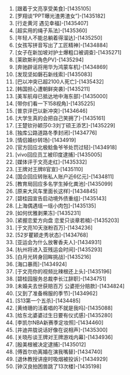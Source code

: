 
1. [跟着于文亮享受美食]-[1435105]
1. [罗翔谈“PPT曝光渣男渣女”]-[1435182]
1. [行走黄河 遇见幸福]-[1435407]
1. [超实用的绳子系法]-[1435360]
1. [年轻人不能总躺着得溜达]-[1435250]
1. [女孩写拼音写出了工匠精神]-[1434884]
1. [女子在新加坡对护士爆粗口被调查]-[1435271]
1. [莱欧斯利角色PV]-[1435294]
1. [奔驰辟谣将用华为鸿蒙车机]-[1434869]
1. [发现坚如磐石新线索]-[1435083]
1. [巴以冲突已超2100人死亡]-[1435432]
1. [韩国担心遭朝鲜突袭]-[1435211]
1. [美军航母已抵达地中海东部]-[1435000]
1. [带你们看一下158视角]-[1435225]
1. [普京评巴以新冲突]-[1434646]
1. [大学生真的会把自己笑拥了]-[1435161]
1. [王楚钦孙颖莎0:3刘丁硕王添艺]-[1435229]
1. [独库公路道路冬季封闭]-[1434776]
1. [情侣婚纱转场]-[1434919]
1. [官方回应北极鲶鱼爷爷处罚过轻]-[1434918]
1. [vivo回应员工被印度逮捕]-[1435005]
1. [媒体评于文亮走红]-[1435332]
1. [王牌对王牌8官宣]-[1435110]
1. [国企回应转账私人账户近6亿元]-[1434811]
1. [教育局回应多名学生掉化粪池]-[1435099]
1. [原来大风车里面长这样]-[1434845]
1. [碧桂园宣告启动境外债重组]-[1435143]
1. [上海偶遇瑶一瑶小肉包]-[1435135]
1. [如何优雅剥果冻]-[1435231]
1. [紧握恋爱方向盘 恋爱只谈章若楠]-[1435203]
1. [于文亮10天涨粉百万]-[1434236]
1. [52岁瞿颖走秀状态]-[1434768]
1. [亚运会为什么放奢香夫人]-[1434931]
1. [杭州将进入亚残运会时间]-[1435293]
1. [白月光转身回眸挑战]-[1435216]
1. [海口暴雨]-[1434924]
1. [于文亮你的视频比辣根还上头]-[1435196]
1. [碧桂园服务总裁李长江辞职]-[1434751]
1. [未婚夫去世获赔百万 公婆拒分赔款]-[1434824]
1. [又到了准备棉服的季节]-[1434962]
1. [S13第一个五杀]-[1434485]
1. [黄绮珊的活着唱的不就是我吗]-[1435088]
1. [给东北婆婆过生日要有仪式感]-[1435280]
1. [李凯尔NBA新赛季定妆照]-[1434460]
1. [井迪井胧说话好像在说相声]-[1435300]
1. [关晓彤谈王牌对王牌游戏内幕]-[1434936]
1. [殷美根被决定逮捕]-[1435012]
1. [傅首尔劝离婚在演我嘴替]-[1434740]
1. [退休教授讲座时吸烟被投诉]-[1434929]
1. [钟汉良拍困兽跳了13次楼]-[1435198]